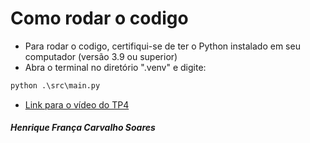 # Como rodar o codigo

* Para rodar o codigo, certifiqui-se de ter o Python instalado em seu computador (versão 3.9 ou superior)
* Abra o terminal no diretório ".venv" e digite:

```bat
python .\src\main.py
```

* [Link para o vídeo do TP4](https://youtu.be/ap3HNC1rRks) 




###### **Henrique França Carvalho Soares**
